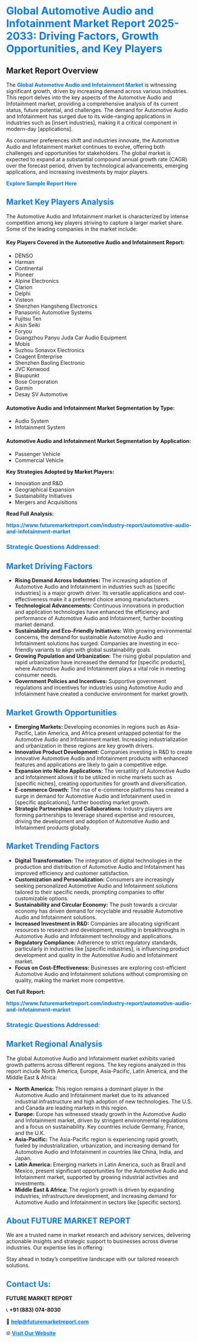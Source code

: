 <h1 style="color: #007BFF;">Global Automotive Audio and Infotainment Market Report 2025-2033: Driving Factors, Growth Opportunities, and Key Players</h1>

<section id="overview">
<h2>Market Report Overview</h2>
<p>The <a href="https://www.futuremarketreport.com/industry-report/automotive-audio-and-infotainment-market" style="color: #007BFF; text-decoration: none;"><strong>Global Automotive Audio and Infotainment Market</strong></a> is witnessing significant growth, driven by increasing demand across various industries. This report delves into the key aspects of the Automotive Audio and Infotainment market, providing a comprehensive analysis of its current status, future potential, and challenges. The demand for Automotive Audio and Infotainment has surged due to its wide-ranging applications in industries such as [insert industries], making it a critical component in modern-day [applications].</p>
<p>As consumer preferences shift and industries innovate, the Automotive Audio and Infotainment market continues to evolve, offering both challenges and opportunities for stakeholders. The global market is expected to expand at a substantial compound annual growth rate (CAGR) over the forecast period, driven by technological advancements, emerging applications, and increasing investments by major players.</p>
</section>

<section id="overview">
<p><a href="https://www.futuremarketreport.com/request-sample/reportId=82990" style="color: #007BFF; text-decoration: none;"><strong>Explore Sample Report Here</strong></a></p>
</section>

<section id="key-players">
<h2 style="color: #007BFF;">Market Key Players Analysis</h2>
<p>The Automotive Audio and Infotainment market is characterized by intense competition among key players striving to capture a larger market share. Some of the leading companies in the market include:</p>
<h4>Key Players Covered in the Automotive Audio and Infotainment Report:</h4>
<ul><li>DENSO</li><li>Harman</li><li>Continental</li><li>Pioneer</li><li>Alpine Electronics</li><li>Clarion</li><li>Delphi</li><li>Visteon</li><li>Shenzhen Hangsheng Electronics</li><li>Panasonic Automotive Systems</li><li>Fujitsu Ten</li><li>Aisin Seiki</li><li>Foryou</li><li>Guangzhou Panyu Juda Car Audio Equipment</li><li>Mobis</li><li>Suzhou Sonavox Electronics</li><li>Coagent Enterprise</li><li>Shenzhen Baoling Electronic</li><li>JVC Kenwood</li><li>Blaupunkt</li><li>Bose Corporation</li><li>Garmin</li><li>Desay SV Automotive</li></ul>
<h4>Automotive Audio and Infotainment Market Segmentation by Type:</h4>
<ul><li>Audio System</li><li>Infotainment System</li></ul>

<h4>Automotive Audio and Infotainment Market Segmentation by Application:</h4>
<ul><li>Passenger Vehicle</li><li>Commercial Vehicle</li></ul>
<p><strong>Key Strategies Adopted by Market Players:</strong></p>
<ul>
<li>Innovation and R&D</li>
<li>Geographical Expansion</li>
<li>Sustainability Initiatives</li>
<li>Mergers and Acquisitions</li>
</ul>
</section>

<section>
<p><strong>Read Full Analysis: </strong></p><a href="https://www.futuremarketreport.com/industry-report/automotive-audio-and-infotainment-market" style="color: #007BFF; text-decoration: none;"><strong>https://www.futuremarketreport.com/industry-report/automotive-audio-and-infotainment-market</strong></a>
<h3 style="color: #007BFF;">Strategic Questions Addressed:</h3>
</section>

<section id="driving-factors">
<h2 style="color: #007BFF;">Market Driving Factors</h2>
<ul>
<li><strong>Rising Demand Across Industries:</strong> The increasing adoption of Automotive Audio and Infotainment in industries such as [specific industries] is a major growth driver. Its versatile applications and cost-effectiveness make it a preferred choice among manufacturers.</li>
<li><strong>Technological Advancements:</strong> Continuous innovations in production and application technologies have enhanced the efficiency and performance of Automotive Audio and Infotainment, further boosting market demand.</li>
<li><strong>Sustainability and Eco-Friendly Initiatives:</strong> With growing environmental concerns, the demand for sustainable Automotive Audio and Infotainment solutions has surged. Companies are investing in eco-friendly variants to align with global sustainability goals.</li>
<li><strong>Growing Population and Urbanization:</strong> The rising global population and rapid urbanization have increased the demand for [specific products], where Automotive Audio and Infotainment plays a vital role in meeting consumer needs.</li>
<li><strong>Government Policies and Incentives:</strong> Supportive government regulations and incentives for industries using Automotive Audio and Infotainment have created a conducive environment for market growth.</li>
</ul>
</section>

<section id="growth-opportunities">
<h2 style="color: #007BFF;">Market Growth Opportunities</h2>
<ul>
<li><strong>Emerging Markets:</strong> Developing economies in regions such as Asia-Pacific, Latin America, and Africa present untapped potential for the Automotive Audio and Infotainment market. Increasing industrialization and urbanization in these regions are key growth drivers.</li>
<li><strong>Innovative Product Development:</strong> Companies investing in R&D to create innovative Automotive Audio and Infotainment products with enhanced features and applications are likely to gain a competitive edge.</li>
<li><strong>Expansion into Niche Applications:</strong> The versatility of Automotive Audio and Infotainment allows it to be utilized in niche markets such as [specific niches], creating opportunities for growth and diversification.</li>
<li><strong>E-commerce Growth:</strong> The rise of e-commerce platforms has created a surge in demand for Automotive Audio and Infotainment used in [specific applications], further boosting market growth.</li>
<li><strong>Strategic Partnerships and Collaborations:</strong> Industry players are forming partnerships to leverage shared expertise and resources, driving the development and adoption of Automotive Audio and Infotainment products globally.</li>
</ul>
</section>

<section id="trending-factors">
<h2 style="color: #007BFF;">Market Trending Factors</h2>
<ul>
<li><strong>Digital Transformation:</strong> The integration of digital technologies in the production and distribution of Automotive Audio and Infotainment has improved efficiency and customer satisfaction.</li>
<li><strong>Customization and Personalization:</strong> Consumers are increasingly seeking personalized Automotive Audio and Infotainment solutions tailored to their specific needs, prompting companies to offer customizable options.</li>
<li><strong>Sustainability and Circular Economy:</strong> The push towards a circular economy has driven demand for recyclable and reusable Automotive Audio and Infotainment solutions.</li>
<li><strong>Increased Investment in R&D:</strong> Companies are allocating significant resources to research and development, resulting in breakthroughs in Automotive Audio and Infotainment technology and applications.</li>
<li><strong>Regulatory Compliance:</strong> Adherence to strict regulatory standards, particularly in industries like [specific industries], is influencing product development and quality in the Automotive Audio and Infotainment market.</li>
<li><strong>Focus on Cost-Effectiveness:</strong> Businesses are exploring cost-efficient Automotive Audio and Infotainment solutions without compromising on quality, making the market more competitive.</li>
</ul>
</section>

<section>
<p><strong>Get Full Report: </strong></p><a href="https://www.futuremarketreport.com/industry-report/automotive-audio-and-infotainment-market" style="color: #007BFF; text-decoration: none;"><strong>https://www.futuremarketreport.com/industry-report/automotive-audio-and-infotainment-market</strong></a>
<h3 style="color: #007BFF;">Strategic Questions Addressed:</h3>
</section>


<section id="regional-analysis">
<h2 style="color: #007BFF;">Market Regional Analysis</h2>
<p>The global Automotive Audio and Infotainment market exhibits varied growth patterns across different regions. The key regions analyzed in this report include North America, Europe, Asia-Pacific, Latin America, and the Middle East & Africa:</p>
<ul>
<li><strong>North America:</strong> This region remains a dominant player in the Automotive Audio and Infotainment market due to its advanced industrial infrastructure and high adoption of new technologies. The U.S. and Canada are leading markets in this region.</li>
<li><strong>Europe:</strong> Europe has witnessed steady growth in the Automotive Audio and Infotainment market, driven by stringent environmental regulations and a focus on sustainability. Key countries include Germany, France, and the U.K.</li>
<li><strong>Asia-Pacific:</strong> The Asia-Pacific region is experiencing rapid growth, fueled by industrialization, urbanization, and increasing demand for Automotive Audio and Infotainment in countries like China, India, and Japan.</li>
<li><strong>Latin America:</strong> Emerging markets in Latin America, such as Brazil and Mexico, present significant opportunities for the Automotive Audio and Infotainment market, supported by growing industrial activities and investments.</li>
<li><strong>Middle East & Africa:</strong> The region’s growth is driven by expanding industries, infrastructure development, and increasing demand for Automotive Audio and Infotainment in sectors like [specific sectors].</li>
</ul>
</section>

<footer>
<h2 style="color: #007BFF;">About FUTURE MARKET REPORT</h2>
<p>We are a trusted name in market research and advisory services, delivering actionable insights and strategic support to businesses across diverse industries. Our expertise lies in offering:</p>

<p>Stay ahead in today’s competitive landscape with our tailored research solutions.</p>

<h2 style="color: #007BFF;">Contact Us:</h2>
<p><strong>FUTURE MARKET REPORT</strong></p>
<p>📞 <strong>+91 (883) 074-8030</strong></p>
<p>📧 <strong><a href="mailto:help@futuremarketreport.com" style="color: #007BFF;">help@futuremarketreport.com</a></strong></p>
<p>🌐 <strong><a href="https://www.futuremarketreport.com/" style="color: #007BFF;">Visit Our Website</a></strong></p>
</footer>